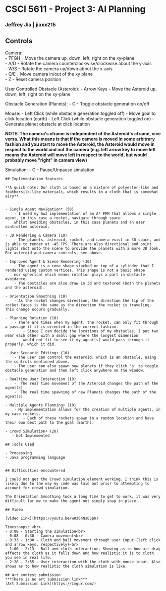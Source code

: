 # CSCI 5611 - Project 3: AI Planning
### Jeffrey Jia | jiaxx215

## Controls

Camera:<br>
    - TFGH - Move the camera up, down, left, right on the xy-plane<br>
    - A/D - Rotate the camera counterclockwise/clockwise about the y-axis<br>
    - W/S - Rotate the camera up/down about the x-axis<br>
    - Q/E - Move camera in/out of the xy plane <br>
    - Z - Reset camera position

User Controlled Obstacle (Asteroid):
    - Arrow Keys - Move the Asteroid up, down, left, right on the xy-plane<br>

Obstacle Generation (Planets):
    - O - Toggle obstacle generation on/off<br>

Mouse:
    - Left Click (while obstacle generation toggled off) - Move goal to click location (earth)
    - Left Click (while obstacle generation toggled on) - Generate planet obstacle at click location  

**NOTE: The camera's cframe is independent of the Asteroid's cframe, vice versa. What this means is that if the camera is moved in some arbitrary fashion and you start to move the Asteroid, the Asteroid would move in respect to the world and not the camera (e.g. left arrow key to move left means the Asteroid will move left in respect to the world, but would probably move "right" in camera view)**

Simulation:
    - G - Pause/Unpause simulation


    ## Implementation features

    **A quick note: Our cloth is based on a mixture of polyester-like and feathersilk-like materials, which results in a cloth that is somewhat airy**


    - Single Agent Navigation* (50)
        - I used my hw3 implementation of an A* PRM that allows a single agent, in this case a rocket, navigate through space
        whilst avoiding obstacles, in this case planets and an user controlled asteroid.

    - 3D Rendering & Camera (10)
        - The planets, asteroid, rocket, and camera exist in 3D space, and is able to render at ~45 FPS. There are also directional and point lights shot onto the scene to provide the planets with a more 3D look. For asteroid and camera controls, see above.

    - Improved Agent & Scene Rendering (10)
        - The agent is a cone shape stacked on top of a cylinder that I rendered using custom vertices. This shape is not a basic shape
        nor spherical which means rotation plays a part in obstacle avoidance.
        - The obstacles are also draw in 3d and textured (both the planets and the asteroid).

    - Orientation Smoothing (10)
        - As the rocket changes direction, the direction the tip of the rocket faces is the same as the direction the rocket is traveling. This change occurs gradually.

    - Planning Rotation (10)
        - There are times when my agent, the rocket, can only fit through a passage if it is oriented in the correct fashion.
            - Since I can decide the locations of my obstacles, I put two near each other with a small gap where the longest dimension
            would not fit to see if my agent(s) would pass through it properly, which it did.

    - User Scenario Editing+ (10)
        - The user can control the Asteroid, which is an obstacle, using the controls mentioned above.
        - The user can also spawn new planets if they click 'o' to toggle obstacle generation and then left click anywhere on the window.

    - Realtime User Interaction (10)
        -  The real time movement of the Asteroid changes the path of the agent(s).
        -  The real time spawning of new Planets changes the path of the agent(s).

    - Multiple Agents Planning+ (10)
        - My implementation allows for the creation of multiple agents, in my case rockets.
            - Each of these rockets spawn in a random location and have their own best path to the goal (Earth).

    - Crowd Simulation+ (20)
       - Not Implemented

    ## Tools Used

    - Processing
    - Java programming language


    ## Difficulties encountered

    I could not get the Crowd simulation element working. I think this is likely due to the way my code was laid out prior to attempting to account for crowd simulation.

    The Orientation Smoothing took a long time to get to work, it was very difficult for me to make the agent not simply snap in place.

    ## Video

    [Video Link](https://youtu.be/w036hNs8SpU)

    Timestamps: <br>
    - 0:08 - Starting the simulation<br>
    - 0:08 - 0:30 - Camera movement<br>
    - 0:33 - 1:00 - Cloth and ball movement through user input (left click and arrow keys, respectively)<br>
    - 1:00 - 2:13 - Ball and cloth interaction. Showing as to how air drag affects the cloth as it falls down and how realistic it is to cloth you see in real life.
    - 2:28 - 2:55 - User interaction with the cloth with mouse input. Also shows as to how realistic the cloth simulation is like.

    ## Art contest submission
    ***There is no art submission link***
    [Art Submission Link](https://imgur.com/)
